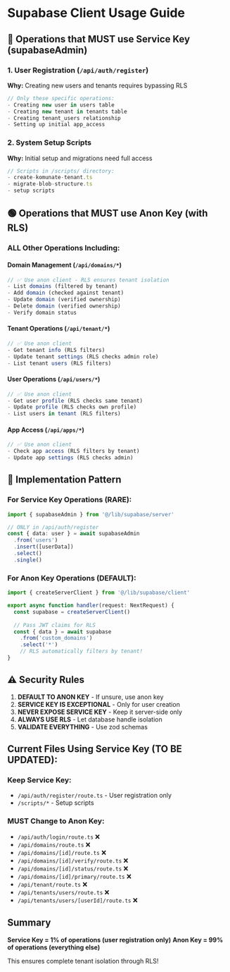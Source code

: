 # Supabase Client Usage Guide

## 🔴 Operations that MUST use Service Key (supabaseAdmin)

### 1. User Registration (`/api/auth/register`)
**Why:** Creating new users and tenants requires bypassing RLS
```typescript
// Only these specific operations:
- Creating new user in users table
- Creating new tenant in tenants table  
- Creating tenant_users relationship
- Setting up initial app_access
```

### 2. System Setup Scripts
**Why:** Initial setup and migrations need full access
```typescript
// Scripts in /scripts/ directory:
- create-komunate-tenant.ts
- migrate-blob-structure.ts
- setup scripts
```

## 🟢 Operations that MUST use Anon Key (with RLS)

### ALL Other Operations Including:

#### Domain Management (`/api/domains/*`)
```typescript
// ✅ Use anon client - RLS ensures tenant isolation
- List domains (filtered by tenant)
- Add domain (checked against tenant)
- Update domain (verified ownership)
- Delete domain (verified ownership)
- Verify domain status
```

#### Tenant Operations (`/api/tenant/*`)
```typescript
// ✅ Use anon client
- Get tenant info (RLS filters)
- Update tenant settings (RLS checks admin role)
- List tenant users (RLS filters)
```

#### User Operations (`/api/users/*`)
```typescript
// ✅ Use anon client
- Get user profile (RLS checks same tenant)
- Update profile (RLS checks own profile)
- List users in tenant (RLS filters)
```

#### App Access (`/api/apps/*`)
```typescript
// ✅ Use anon client
- Check app access (RLS filters by tenant)
- Update app settings (RLS checks admin)
```

## 📝 Implementation Pattern

### For Service Key Operations (RARE):
```typescript
import { supabaseAdmin } from '@/lib/supabase/server'

// ONLY in /api/auth/register
const { data: user } = await supabaseAdmin
  .from('users')
  .insert([userData])
  .select()
  .single()
```

### For Anon Key Operations (DEFAULT):
```typescript
import { createServerClient } from '@/lib/supabase/client'

export async function handler(request: NextRequest) {
  const supabase = createServerClient()
  
  // Pass JWT claims for RLS
  const { data } = await supabase
    .from('custom_domains')
    .select('*')
    // RLS automatically filters by tenant!
}
```

## ⚠️ Security Rules

1. **DEFAULT TO ANON KEY** - If unsure, use anon key
2. **SERVICE KEY IS EXCEPTIONAL** - Only for user creation
3. **NEVER EXPOSE SERVICE KEY** - Keep it server-side only
4. **ALWAYS USE RLS** - Let database handle isolation
5. **VALIDATE EVERYTHING** - Use zod schemas

## Current Files Using Service Key (TO BE UPDATED):

### Keep Service Key:
- `/api/auth/register/route.ts` - User registration only
- `/scripts/*` - Setup scripts

### MUST Change to Anon Key:
- `/api/auth/login/route.ts` ❌
- `/api/domains/route.ts` ❌
- `/api/domains/[id]/route.ts` ❌
- `/api/domains/[id]/verify/route.ts` ❌
- `/api/domains/[id]/status/route.ts` ❌
- `/api/domains/[id]/primary/route.ts` ❌
- `/api/tenant/route.ts` ❌
- `/api/tenants/users/route.ts` ❌
- `/api/tenants/users/[userId]/route.ts` ❌

## Summary

**Service Key = 1% of operations (user registration only)**
**Anon Key = 99% of operations (everything else)**

This ensures complete tenant isolation through RLS!